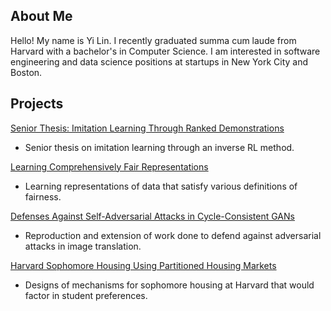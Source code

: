 ## About Me

Hello! My name is Yi Lin. I recently graduated summa cum laude from Harvard with a bachelor's in Computer Science. I am interested in software engineering and data science positions at startups in New York City and Boston.

## Projects

[Senior Thesis: Imitation Learning Through Ranked Demonstrations](https://github.com/yilin-wang/yilin-wang.github.io/blob/master/WANG-SENIORTHESIS-2021.pdf)

* Senior thesis on imitation learning through an inverse RL method.

[Learning Comprehensively Fair Representations](https://github.com/yilin-wang/yilin-wang.github.io/blob/master/LearningComprehensivelyFair.pdf)

* Learning representations of data that satisfy various definitions of fairness.

[Defenses Against Self-Adversarial Attacks in Cycle-Consistent GANs](https://github.com/yilin-wang/yilin-wang.github.io/blob/master/SelfAdversarialDefenses.pdf)

* Reproduction and extension of work done to defend against adversarial attacks in image translation.

[Harvard Sophomore Housing Using Partitioned Housing Markets](https://github.com/yilin-wang/yilin-wang.github.io/blob/master/SophomoreHousing.pdf)

* Designs of mechanisms for sophomore housing at Harvard that would factor in student preferences.
